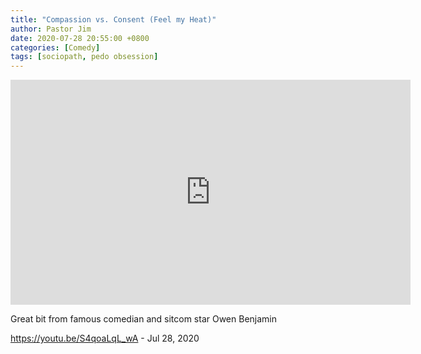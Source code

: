 ```yaml
---
title: "Compassion vs. Consent (Feel my Heat)"
author: Pastor Jim
date: 2020-07-28 20:55:00 +0800
categories: [Comedy]
tags: [sociopath, pedo obsession]
---
```


<iframe width="640" height="360" scrolling="no" frameborder="0" style="border: none;" src="https://www.bitchute.com/embed/1kO7ot7Nd6Ki/"></iframe>

Great bit from famous comedian and sitcom star Owen Benjamin



https://youtu.be/S4qoaLqL_wA - Jul 28, 2020